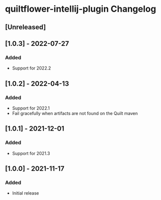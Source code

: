 <!-- Keep a Changelog guide -> https://keepachangelog.com -->

# quiltflower-intellij-plugin Changelog

## [Unreleased]

## [1.0.3] - 2022-07-27
### Added
- Support for 2022.2

## [1.0.2] - 2022-04-13
### Added
- Support for 2022.1
- Fail gracefully when artifacts are not found on the Quilt maven

## [1.0.1] - 2021-12-01
### Added
- Support for 2021.3

## [1.0.0] - 2021-11-17
### Added
- Initial release
